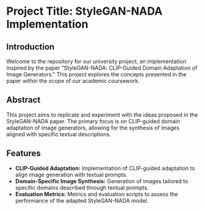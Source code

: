 # Project Title: StyleGAN-NADA Implementation

## Introduction

Welcome to the repository for our university project, an implementation inspired by the paper "StyleGAN-NADA: CLIP-Guided Domain Adaptation of Image Generators." This project explores the concepts presented in the paper within the scope of our academic coursework.

## Abstract

This project aims to replicate and experiment with the ideas proposed in the StyleGAN-NADA paper. The primary focus is on CLIP-guided domain adaptation of image generators, allowing for the synthesis of images aligned with specific textual descriptions.

## Features

- **CLIP-Guided Adaptation:** Implementation of CLIP-guided adaptation to align image generation with textual prompts.
- **Domain-Specific Image Synthesis:** Generation of images tailored to specific domains described through textual prompts.
- **Evaluation Metrics:** Metrics and evaluation scripts to assess the performance of the adapted StyleGAN-NADA model.
